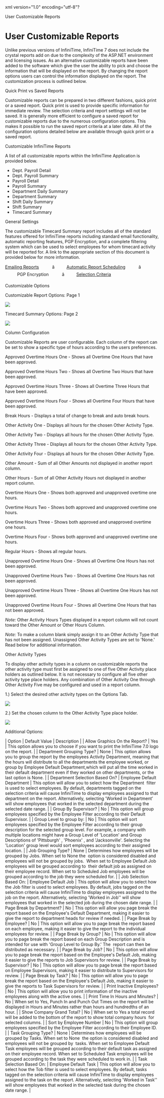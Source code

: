 xml version="1.0" encoding="utf-8"?





User Customizable Reports




# User Customizable Reports

Unlike previous versions of InfiniTime, InfiniTime 7 does not include the crystal reports add on due to the complexity of the ASP.NET environment and licensing issues. As an alternative customizable reports have been added to the software which give the user the ability to pick and choose the information that will be displayed on the report. By changing the report options users can control the information displayed on the report. The customization process is outlined below.

Quick Print vs Saved Reports

Customizable reports can be prepared in two different fashions, quick print or a saved report. Quick print is used to provide specific information for immediate review. The selection criteria and report settings will not be saved. It is generally more efficient to configure a saved report for customizable reports due to the numerous configuration options. This makes it possible to run the saved report criteria at a later date. All of the configuration options detailed below are available through quick print or a saved report.

Customizable InfiniTime Reports

A list of all customizable reports within the InfiniTime Application is provided below.

* Dept. Payroll Detail
* Dept. Payroll Summary
* Payroll Detail
* Payroll Summary
* Department Daily Summary
* Department Summary
* Shift Daily Summary
* Shift Summary
* Timecard Summary

General Settings

The customizable Timecard Summary report includes all of the standard features offered for InfiniTime reports including standard email functionality, automatic reporting features, PGP Encryption, and a complete filtering system which can be used to select employees for whom timecard activity will be reported for. A link to the appropriate section of this document is provided below for more information.

[Emailing Reports](Email.md)           â          [Automatic Report Scheduling](Auto_Report_Schedule.md)           â           PGP Encryption           â          [Selection Criteria](Selection_Criteria.md)

Customizable Options

Customizable Report Options: Page 1

![](/img/SelectOtherAct_2.gif)

Timecard Summary Options: Page 2

![](/img/TimecardSummary_OP2.gif)

Column Configuration

Customizable Reports are user configurable. Each column of the report can be set to show a specific type of hours according to the users preferences.

Approved Overtime Hours One - Shows all Overtime One Hours that have been approved.

Approved Overtime Hours Two - Shows all Overtime Two Hours that have been approved.

Approved Overtime Hours Three - Shows all Overtime Three Hours that have been approved.

Approved Overtime Hours Four - Shows all Overtime Four Hours that have been approved.

Break Hours - Displays a total of change to break and auto break hours.

Other Activity One - Displays all hours for the chosen Other Activity Type.

Other Activity Two - Displays all hours for the chosen Other Activity Type.

Other Activity Three - Displays all hours for the chosen Other Activity Type.

Other Activity Four - Displays all hours for the chosen Other Activity Type.

Other Amount - Sum of all Other Amounts not displayed in another report column.

Other Hours - Sum of all Other Activity Hours not displayed in another report column.

Overtime Hours One - Shows both approved and unapproved overtime one hours.

Overtime Hours Two - Shows both approved and unapproved overtime one hours.

Overtime Hours Three - Shows both approved and unapproved overtime one hours.

Overtime Hours Four - Shows both approved and unapproved overtime one hours.

Regular Hours - Shows all regular hours.

Unapproved Overtime Hours One - Shows all Overtime One Hours has not been approved.

Unapproved Overtime Hours Two - Shows all Overtime One Hours has not been approved.

Unapproved Overtime Hours Three - Shows all Overtime One Hours has not been approved.

Unapproved Overtime Hours Four - Shows all Overtime One Hours that has not been approved.

*Note:* Other Activity Hours Types displayed in a report column will not count toward the Other Amount or Other Hours Column.

*Note:* To make a column blank simply assign it to an Other Activity Type that has not been assigned. Unassigned Other Activity Types are set to 'None.' Read below for additional information.

Other Activity Types

To display other activity types in a column on customizable reports the other activity type must first be assigned to one of five Other Activity place holders as outlined below. It is not necessary to configure all five other activity type place holders. Any combination of Other Activity One through Other Activity Five may be configured and used in a report column.

1.) Select the desired other activity types on the Options Tab.

![](/img/TimecardSummary_OP1.gif)

2.) Set the chosen column to the Other Activity Type place holder.

![](/img/SelectOtherAct_1.gif)

Additional Options:

| Option | Default Value | Description |
| Allow Graphics On the Report? | Yes | This option allows you to choose if you want to print the InfiniTime 7.0 logo on the report. |
| Department Grouping Type? | None | This option allows you to group the report by the employees Activity Department, meaning that the hours will distribute to all the departments the employee worked, or group by Employee Default Department,which will put all the time worked in their default department even if they worked on other departments, or the last option is None. |
| Department Selection Based On? | Employee Default Department | This option will allow you to select how the Department  filter is used to select employees. By default, departments tagged on the selection criteria will cause InfiniTime to display employees assigned to that department on the report. Alternatively, selecting 'Worked in Department' will show employees that worked in the selected department during the selected date range. |
| Group By Supervisor? | No | This option will group employees specified by the Employee Filter according to their Default Supervisor. |
| Group Level to group by: | No | This option will sort employees specified by the Employee Filter according to their group description for the selected group level. For example, a company with multiple locations might have a Group Level of 'Location' and Group Descriptions of 'Pittsburgh' , 'Phoenix' , and 'Jacksonville'. Selecting the 'Location' group level would sort employees according to their assigned location. |
| Job Grouping Type? | None | Determines how employees will be grouped by Jobs. When set to None the   option is considered disabled and employees will not be grouped by jobs.   When set to Employee Default Job employees will be grouped according to   their default job as assigned on their employee record. When set to Scheduled Job employees will be grouped according to the job they were scheduled for. |
| Job Selection Based On: | Employee Default Job | This option will allow you to select how the Job filter is used to select employees. By default, jobs tagged on the selection criteria will cause InfiniTime to display employees assigned to the job on the report. Alternatively, selecting 'Worked in Job'' will show employees that worked in the selected job during the chosen date range. |
| Page Break by Department? | No | This option will allow you page break the report based on the Employee's Default Department, making it easier to give the report to department heads for review if needed. |
| Page Break by Employee? | No | This option will allow you to page break the report based on each employee, making it easier to give the report to the individual employees for review. |
| Page Break by Group? | No | This option will allow you to page break the report based on each Group Description and is intended for use with 'Group Level to Group By.' The  report can then be distributed as necessary. |
| Page Break by Job? | No | This option will allow you to page break the report based on the Employee's Default Job, making it easier to give the reports to Job Supervisors for review. |
| Page Break by Supervisor? | No | This option will allow you to page break the report based on Employee Supervisors, making it easier to distribute to Supervisors for review. |
| Page Break by Task? | No | This option will allow you to page break the report based on the Employee's Default Job, making it easier to give the reports to Task Supervisors for review. |
| Print Inactive Employees? | No | This option will allow you to print information of the inactive employees along with the active ones. |
| Print Time In Hours and Minutes? | No | When set to Yes, Punch In and Punch Out Times on the report will be displayed in Hours and Minutes rather than hours and hundredths of an hour. |
| Show Company Grand Total? | No | When set to Yes a total record will be added to the bottom of the report to show total company hours  for selected columns. |
| Sort by Employee Number | No | This option will group employees specified by the Employee Filter according to their Employee ID. |
| Task Grouping Type? | None | Determines how employees will be grouped by Tasks. When set to None   the option is considered disabled and employees will not be grouped by   tasks. When set to Employee Default Task employees will be grouped according to their default task as assigned on their employee record. When set to Scheduled Task employees will be grouped according to the task they were scheduled to work in. |
| Task Selection Based On: | Employee Default Task | This option will allow you to select how the Tob filter is used to select employees. By default, tasks tagged on the selection criteria will cause InfiniTime to display employees assigned to the task on the report. Alternatively, selecting 'Worked in Task'' will show employees that worked in the selected task during the chosen date range. |